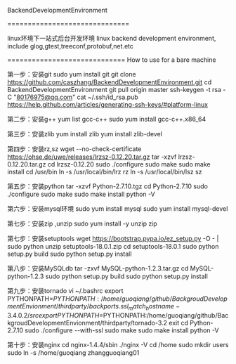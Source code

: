 BackendDevelopmentEnvironment

==============================

linux环境下一站式后台开发环境
linux backend development environment, include glog,gtest,treeconf,protobuf,net.etc

=============================
How to use for a bare machine

第一步：安装git
sudo yum install git
git clone https://github.com/caszhang/BackendDevelopmentEnvironment.git
cd BackendDevelopmentEnvironment
git pull origin master
ssh-keygen -t rsa -C "80176975@qq.com"
cat ~/.ssh/id_rsa.pub
https://help.github.com/articles/generating-ssh-keys/#platform-linux

第二步：安装g++
yum list gcc-c++
sudo yum install gcc-c++.x86_64

第三步：安装zlib
yum install zlib
yum install zlib-devel

第四步：安装rz,sz
wget --no-check-certificate https://ohse.de/uwe/releases/lrzsz-0.12.20.tar.gz
tar -xzvf lrzsz-0.12.20.tar.gz 
cd lrzsz-0.12.20
sudo ./configure
sudo make
sudo make install
cd /usr/bin
ln -s /usr/local/bin/lrz rz
ln -s /usr/local/bin/lsz sz

第五步：安装python
tar -xzvf Python-2.7.10.tgz
cd Python-2.7.10
sudo ./configure
sudo make
sudo make install
python -V

第六步：安装mysql环境
sudo yum install mysql
sudo yum install mysql-devel

第七步：安装zip ,unzip
sudo yum install -y unzip zip

第七步：安装setuptools
wget https://bootstrap.pypa.io/ez_setup.py -O - | sudo python
unzip setuptools-18.0.1.zip
cd setuptools-18.0.1
sudo python setup.py build
sudo python setup.py install 

第八步：安装MySQLdb
tar -zxvf MySQL-python-1.2.3.tar.gz 
cd MySQL-python-1.2.3
sudo python setup.py build
sudo python setup.py install

第九步：安装tornado
 vi ~/.bashrc 
export PYTHONPATH=$PYTHONPATH:/home/guoqiang/github/BackgroudDevelopmentEnvionment/thirdparty/backports.ssl_match_hostname-3.4.0.2/src
export PYTHONPATH=$PYTHONPATH:/home/guoqiang/github/BackgroudDevelopmentEnvionment/thirdparty/tornado-3.2
exit
cd Python-2.7.10
sudo ./configure --with-ssl
sudo make
sudo make install
python -V

第十步：安装nginx
cd nginx-1.4.4/sbin
./nginx -V
cd /home
sudo mkdir users
sudo ln -s /home/guoqiang zhangguoqiang01


